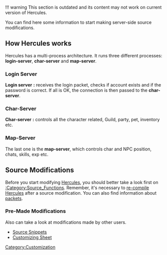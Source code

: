 !!! warning
    This section is outdated and its content may not work on current version of Hercules.

You can find here some information to start making server-side source modifications.

## How Hercules works

Hercules has a multi-process architecture. It runs three different processes: **login-server**, **char-server** and
**map-server**.

### Login Server

**Login server** **:** receives the login packet, checks if account exists and if the password is correct. If all is OK,
the connection is then passed to the **char-server**.

### Char-Server

**Char-server** **:** controls all the character related, Guild, party, pet, inventory etc.

### Map-Server

The last one is the **map-server**, which controls char and NPC position, chats, skills, exp etc.

## Source Modifications

Before you start modifying [Hercules](Hercules "wikilink"), you should better take a look first on
[:Category:Source_Functions](:Category:Source_Functions "wikilink"). Remember, it's necessary to
[re-compile](Compiling "wikilink") [Hercules](Hercules "wikilink") after a source modification. You can also find
information about [packets](packets "wikilink").

### Pre-Made Modifications

Also can take a look at modifications made by other users.

- [Source Snippets](:Category:Source_Snippets "wikilink")
- [Customizing Sheet](Customizing_Sheet "wikilink")

[Category:Customization](Category:Customization "wikilink")
